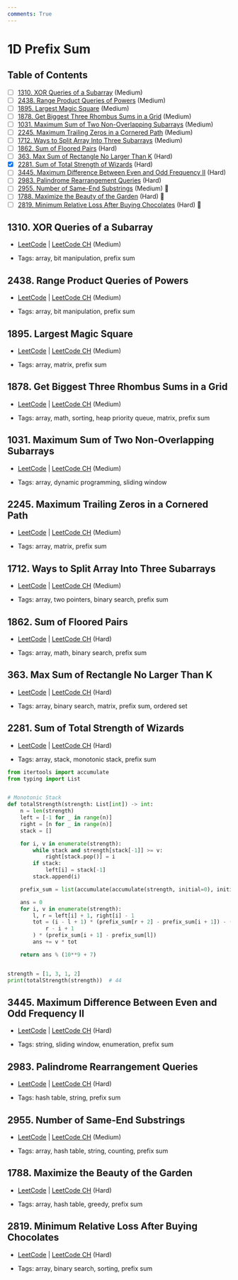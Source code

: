 ```yaml
---
comments: True
---
```


# 1D Prefix Sum

## Table of Contents

- [ ] [1310. XOR Queries of a Subarray](https://leetcode.cn/problems/xor-queries-of-a-subarray/) (Medium)
- [ ] [2438. Range Product Queries of Powers](https://leetcode.cn/problems/range-product-queries-of-powers/) (Medium)
- [ ] [1895. Largest Magic Square](https://leetcode.cn/problems/largest-magic-square/) (Medium)
- [ ] [1878. Get Biggest Three Rhombus Sums in a Grid](https://leetcode.cn/problems/get-biggest-three-rhombus-sums-in-a-grid/) (Medium)
- [ ] [1031. Maximum Sum of Two Non-Overlapping Subarrays](https://leetcode.cn/problems/maximum-sum-of-two-non-overlapping-subarrays/) (Medium)
- [ ] [2245. Maximum Trailing Zeros in a Cornered Path](https://leetcode.cn/problems/maximum-trailing-zeros-in-a-cornered-path/) (Medium)
- [ ] [1712. Ways to Split Array Into Three Subarrays](https://leetcode.cn/problems/ways-to-split-array-into-three-subarrays/) (Medium)
- [ ] [1862. Sum of Floored Pairs](https://leetcode.cn/problems/sum-of-floored-pairs/) (Hard)
- [ ] [363. Max Sum of Rectangle No Larger Than K](https://leetcode.cn/problems/max-sum-of-rectangle-no-larger-than-k/) (Hard)
- [x] [2281. Sum of Total Strength of Wizards](https://leetcode.cn/problems/sum-of-total-strength-of-wizards/) (Hard)
- [ ] [3445. Maximum Difference Between Even and Odd Frequency II](https://leetcode.cn/problems/maximum-difference-between-even-and-odd-frequency-ii/) (Hard)
- [ ] [2983. Palindrome Rearrangement Queries](https://leetcode.cn/problems/palindrome-rearrangement-queries/) (Hard)
- [ ] [2955. Number of Same-End Substrings](https://leetcode.cn/problems/number-of-same-end-substrings/) (Medium) 👑
- [ ] [1788. Maximize the Beauty of the Garden](https://leetcode.cn/problems/maximize-the-beauty-of-the-garden/) (Hard) 👑
- [ ] [2819. Minimum Relative Loss After Buying Chocolates](https://leetcode.cn/problems/minimum-relative-loss-after-buying-chocolates/) (Hard) 👑

## 1310. XOR Queries of a Subarray

-   [LeetCode](https://leetcode.com/problems/xor-queries-of-a-subarray/) | [LeetCode CH](https://leetcode.cn/problems/xor-queries-of-a-subarray/) (Medium)

-   Tags: array, bit manipulation, prefix sum
## 2438. Range Product Queries of Powers

-   [LeetCode](https://leetcode.com/problems/range-product-queries-of-powers/) | [LeetCode CH](https://leetcode.cn/problems/range-product-queries-of-powers/) (Medium)

-   Tags: array, bit manipulation, prefix sum
## 1895. Largest Magic Square

-   [LeetCode](https://leetcode.com/problems/largest-magic-square/) | [LeetCode CH](https://leetcode.cn/problems/largest-magic-square/) (Medium)

-   Tags: array, matrix, prefix sum
## 1878. Get Biggest Three Rhombus Sums in a Grid

-   [LeetCode](https://leetcode.com/problems/get-biggest-three-rhombus-sums-in-a-grid/) | [LeetCode CH](https://leetcode.cn/problems/get-biggest-three-rhombus-sums-in-a-grid/) (Medium)

-   Tags: array, math, sorting, heap priority queue, matrix, prefix sum
## 1031. Maximum Sum of Two Non-Overlapping Subarrays

-   [LeetCode](https://leetcode.com/problems/maximum-sum-of-two-non-overlapping-subarrays/) | [LeetCode CH](https://leetcode.cn/problems/maximum-sum-of-two-non-overlapping-subarrays/) (Medium)

-   Tags: array, dynamic programming, sliding window
## 2245. Maximum Trailing Zeros in a Cornered Path

-   [LeetCode](https://leetcode.com/problems/maximum-trailing-zeros-in-a-cornered-path/) | [LeetCode CH](https://leetcode.cn/problems/maximum-trailing-zeros-in-a-cornered-path/) (Medium)

-   Tags: array, matrix, prefix sum
## 1712. Ways to Split Array Into Three Subarrays

-   [LeetCode](https://leetcode.com/problems/ways-to-split-array-into-three-subarrays/) | [LeetCode CH](https://leetcode.cn/problems/ways-to-split-array-into-three-subarrays/) (Medium)

-   Tags: array, two pointers, binary search, prefix sum
## 1862. Sum of Floored Pairs

-   [LeetCode](https://leetcode.com/problems/sum-of-floored-pairs/) | [LeetCode CH](https://leetcode.cn/problems/sum-of-floored-pairs/) (Hard)

-   Tags: array, math, binary search, prefix sum
## 363. Max Sum of Rectangle No Larger Than K

-   [LeetCode](https://leetcode.com/problems/max-sum-of-rectangle-no-larger-than-k/) | [LeetCode CH](https://leetcode.cn/problems/max-sum-of-rectangle-no-larger-than-k/) (Hard)

-   Tags: array, binary search, matrix, prefix sum, ordered set
## 2281. Sum of Total Strength of Wizards

-   [LeetCode](https://leetcode.com/problems/sum-of-total-strength-of-wizards/) | [LeetCode CH](https://leetcode.cn/problems/sum-of-total-strength-of-wizards/) (Hard)

-   Tags: array, stack, monotonic stack, prefix sum
```python title="2281. Sum of Total Strength of Wizards - Python Solution"
from itertools import accumulate
from typing import List


# Monotonic Stack
def totalStrength(strength: List[int]) -> int:
    n = len(strength)
    left = [-1 for _ in range(n)]
    right = [n for _ in range(n)]
    stack = []

    for i, v in enumerate(strength):
        while stack and strength[stack[-1]] >= v:
            right[stack.pop()] = i
        if stack:
            left[i] = stack[-1]
        stack.append(i)

    prefix_sum = list(accumulate(accumulate(strength, initial=0), initial=0))

    ans = 0
    for i, v in enumerate(strength):
        l, r = left[i] + 1, right[i] - 1
        tot = (i - l + 1) * (prefix_sum[r + 2] - prefix_sum[i + 1]) - (
            r - i + 1
        ) * (prefix_sum[i + 1] - prefix_sum[l])
        ans += v * tot

    return ans % (10**9 + 7)


strength = [1, 3, 1, 2]
print(totalStrength(strength))  # 44

```

## 3445. Maximum Difference Between Even and Odd Frequency II

-   [LeetCode](https://leetcode.com/problems/maximum-difference-between-even-and-odd-frequency-ii/) | [LeetCode CH](https://leetcode.cn/problems/maximum-difference-between-even-and-odd-frequency-ii/) (Hard)

-   Tags: string, sliding window, enumeration, prefix sum
## 2983. Palindrome Rearrangement Queries

-   [LeetCode](https://leetcode.com/problems/palindrome-rearrangement-queries/) | [LeetCode CH](https://leetcode.cn/problems/palindrome-rearrangement-queries/) (Hard)

-   Tags: hash table, string, prefix sum
## 2955. Number of Same-End Substrings

-   [LeetCode](https://leetcode.com/problems/number-of-same-end-substrings/) | [LeetCode CH](https://leetcode.cn/problems/number-of-same-end-substrings/) (Medium)

-   Tags: array, hash table, string, counting, prefix sum
## 1788. Maximize the Beauty of the Garden

-   [LeetCode](https://leetcode.com/problems/maximize-the-beauty-of-the-garden/) | [LeetCode CH](https://leetcode.cn/problems/maximize-the-beauty-of-the-garden/) (Hard)

-   Tags: array, hash table, greedy, prefix sum
## 2819. Minimum Relative Loss After Buying Chocolates

-   [LeetCode](https://leetcode.com/problems/minimum-relative-loss-after-buying-chocolates/) | [LeetCode CH](https://leetcode.cn/problems/minimum-relative-loss-after-buying-chocolates/) (Hard)

-   Tags: array, binary search, sorting, prefix sum
